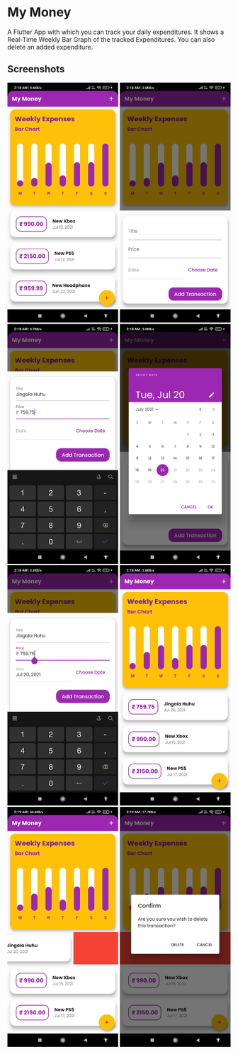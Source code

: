 # My Money

A Flutter App with which you can track your daily expenditures. 
It shows a Real-Time Weekly Bar Graph of the tracked Expenditures.
You can also delete an added expenditure.


## Screenshots
<img src="screenshots/ss1.png" width = 250>  <img src="screenshots/ss2.png" width = 250> <img src="screenshots/ss3.png" width = 250>  <img src="screenshots/ss4.png" width = 250> <img src="screenshots/ss5.png" width = 250> <img src="screenshots/ss6.png" width = 250> <img src="screenshots/ss7.png" width = 250> <img src="screenshots/ss8.png" width = 250>

